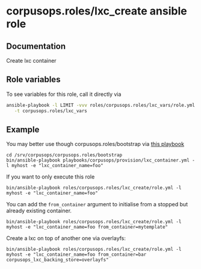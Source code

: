 # corpusops.roles/lxc_create ansible role
## Documentation

Create  lxc container

## Role variables
To see variables for this role, call it directly via
```bash
ansible-playbook -l LIMIT -vvv roles/corpusops.roles/lxc_vars/role.yml \
   -t corpusops.roles/lxc_vars
```

## Example
You may better use though corpusops.roles/bootstrap via [this playbook](https://github.com/corpusops/playbooks/blob/master/provision/lxc_container.yml)

```
cd /srv/corpusops/corpusops.roles/bootstrap
bin/ansible-playbook playbooks/corpusops/provision/lxc_container.yml -l myhost -e "lxc_container_name=foo"
```

If you want to only execute this role
```
bin/ansible-playbook roles/corpusops.roles/lxc_create/role.yml -l myhost -e "lxc_container_name=foo"
```

You can add the ``from_container`` argument to initialise from a stopped but already existing container.
```
bin/ansible-playbook roles/corpusops.roles/lxc_create/role.yml -l myhost -e "lxc_container_name=foo from_container=mytemplate"
```

Create a lxc on top of another one via overlayfs:
```
bin/ansible-playbook roles/corpusops.roles/lxc_create/role.yml -l myhost -e "lxc_container_name=foo from_container=bar corpusops_lxc_backing_store=overlayfs"
```

